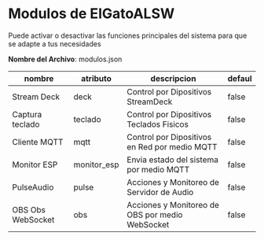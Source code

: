 # Modulos de ElGatoALSW

Puede activar o desactivar las funciones principales del sistema para que se adapte a tus necesidades 

**Nombre del Archivo**: modulos.json

| nombre            | atributo    | descripcion                                     | defaul |
| ----------------- | ----------- | ----------------------------------------------- | ------ |
| Stream Deck       | deck        | Control por Dipositivos StreamDeck              | false  |
| Captura teclado   | teclado     | Control por Dipositivos Teclados Fisicos        | false  |
| Cliente MQTT      | mqtt        | Control por Dipositivos en Red por medio MQTT   | false  |
| Monitor ESP       | monitor_esp | Envia estado del sistema por medio MQTT         | false  |
| PulseAudio        | pulse       | Acciones y Monitoreo de Servidor de Audio       | false  |
| OBS Obs WebSocket | obs         | Acciones y Monitoreo de OBS por medio WebSocket | false  |

